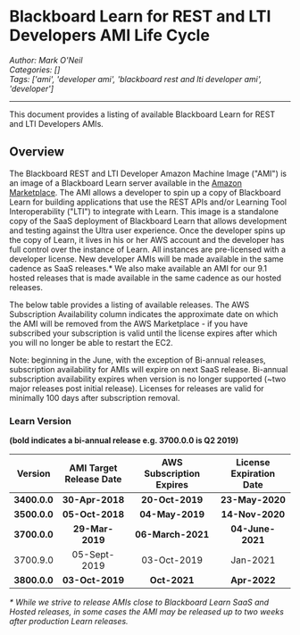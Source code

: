 # Blackboard Learn for REST and LTI Developers AMI Life Cycle
*Author: Mark O'Neil*  
*Categories: []*  
*Tags: ['ami', 'developer ami', 'blackboard rest and lti developer ami', 'developer']*  
<hr />
This document provides a listing of available Blackboard Learn for REST and
LTI Developers AMIs.

## Overview

The Blackboard REST and LTI Developer Amazon Machine Image ("AMI") is an image
of a Blackboard Learn server available in the [Amazon
Marketplace](https://aws.amazon.com/marketplace/pp/B077T4SX2B).
The AMI allows a developer to spin up a copy of Blackboard Learn for building
applications that use the REST APIs and/or Learning Tool Interoperability
("LTI") to integrate with Learn. This image is a standalone copy of the SaaS
deployment of Blackboard Learn that allows development and testing against the
Ultra user experience. Once the developer spins up the copy of Learn, it lives
in his or her AWS account and the developer has full control over the instance
of Learn. All instances are pre-licensed with a developer license. New
developer AMIs will be made available in the same cadence as SaaS releases.*
We also make available an AMI for our 9.1 hosted releases that is made
available in the same cadence as our hosted releases.

The below table provides a listing of available releases. The AWS Subscription
Availability column indicates the approximate date on which the AMI will be
removed from the AWS Marketplace - if you have subscribed your subscription is
valid until the license expires after which you will no longer be able to
restart the EC2.

Note: beginning in the June, with the exception of Bi-annual releases,
subscription availability for AMIs will expire on next SaaS release. Bi-annual
subscription availability expires when version is no longer supported (~two
major releases post initial release). Licenses for releases are valid for
minimally 100 days after subscription removal.

### Learn Version

**(bold indicates a bi-annual release e.g. 3700.0.0 is Q2 2019)**

| Version        | AMI Target Release Date | AWS Subscription Expires | License Expiration Date |
| -------------- |:-----------------------:|:------------------------:|:-----------------------:|
| **3400.0.0**   | **30-Apr-2018**         | **20-Oct-2019**          | **23-May-2020**         |
| **3500.0.0**   | **05-Oct-2018**         | **04-May-2019**          | **14-Nov-2020**         |
| **3700.0.0**   | **29-Mar-2019**         | **06-March-2021**        | **04-June-2021**        |
| 3700.9.0       | 05-Sept-2019            | 03-Oct-2019              | Jan-2021                |
| **3800.0.0**   | **03-Oct-2019**         | **Oct-2021**             | **Apr-2022**            |

_* While we strive to release AMIs close to Blackboard Learn SaaS and Hosted
releases, in some cases the AMI may be released up to two weeks after
production Learn releases._

